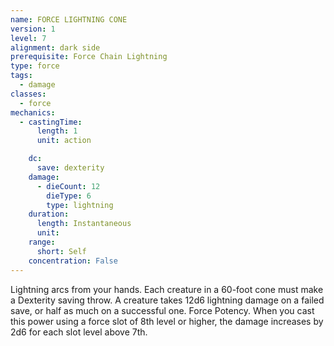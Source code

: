 ```yaml
---
name: FORCE LIGHTNING CONE
version: 1
level: 7
alignment: dark side
prerequisite: Force Chain Lightning
type: force
tags:
  - damage
classes:
  - force
mechanics:
  - castingTime:
      length: 1
      unit: action

    dc:
      save: dexterity
    damage:
      - dieCount: 12
        dieType: 6
        type: lightning
    duration:
      length: Instantaneous
      unit: 
    range:
      short: Self
    concentration: False
---
```

Lightning arcs from your hands. Each creature in a
60-foot cone must make a Dexterity saving throw. A
creature takes 12d6 lightning damage on a failed save,
or half as much on a successful one.
Force Potency. When you cast this power using a
force slot of 8th level or higher, the damage increases
by 2d6 for each slot level above 7th.

    